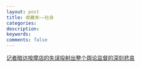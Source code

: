 ```yaml
---
layout: post
title: 收藏夹——社会
categories: 
description: 
keywords: 
comments: false
---
```


[记者暗访按摩店的失误投射出整个舆论监督的深刻悲哀](https://josephilo.com/archives/12/)
